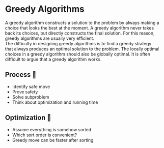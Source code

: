 # Greedy Algorithms 
A greedy algorithm constructs a solution to the problem by always making a choice that looks the best at the moment. A greedy algorithm never takes back its choices, but directly constructs the final solution.  For this reason, greedy
algorithms are usually very efficient.<br>
The difficulty in designing greedy algorithms is to find a greedy strategy that always produces an optimal solution to the problem. The locally optimal choices in a greedy algorithm should also be globally optimal. It is often difficult to argue
that a greedy algorithm works.

## Process 🔁
- Identify safe move
- Prove safety
- Solve subproblem
- Think about optimization and running time

## Optimization 💯
- Assume everything is somehow sorted
- Which sort order is convenient? 
- Greedy move can be faster after sorting




